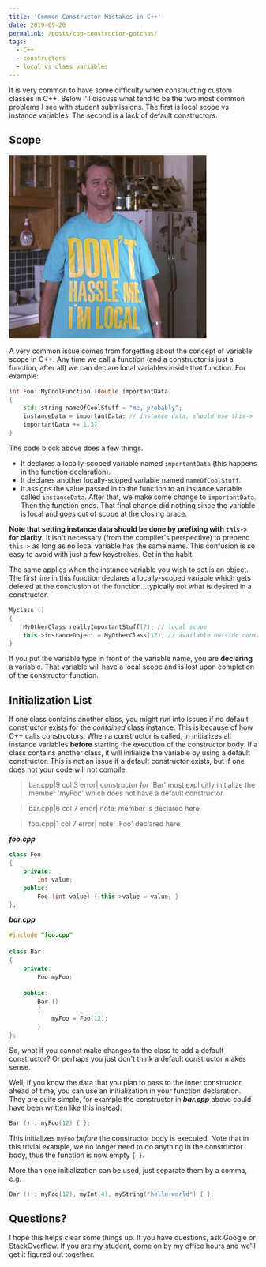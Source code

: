 ```yaml
---
title: 'Common Constructor Mistakes in C++'
date: 2019-09-20
permalink: /posts/cpp-constructor-gotchas/
tags:
  - C++
  - constructors
  - local vs class variables
---
```


It is very common to have some difficulty when constructing custom classes in C++.
Below I'll discuss what tend to be the two most common problems I see with student submissions.
The first is local scope vs instance variables.
The second is a lack of default constructors.

## Scope
![Don't Hassle Me, I'm Local shirt from What About Bob](/images/im-local.jpg)

A very common issue comes from forgetting about the concept of variable scope in C++.
Any time we call a function (and a constructor is just a function, after all) we can declare local variables inside that function.
For example:
```cpp
int Foo::MyCoolFunction (double importantData)
{
	std::string nameOfCoolStuff = "me, probably";
	instanceData = importantData; // instance data, should use this->
	importantData += 1.37;
}
```

The code block above does a few things.
* It declares a locally-scoped variable named `importantData` (this happens in the function declaration).
* It declares another locally-scoped variable named `nameOfCoolStuff`.
* It assigns the value passed in to the function to an instance variable called `instanceData`.
After that, we make some change to `importantData`.
Then the function ends.
That final change did nothing since the variable is local and goes out of scope at the closing brace.

**Note that setting instance data should be done by prefixing with `this->` for clarity.**
It isn't necessary (from the compiler's perspective) to prepend `this->` as long as no local variable has the same name.
This confusion is so easy to avoid with just a few keystrokes.
Get in the habit.

The same applies when the instance variable you wish to set is an object.
The first line in this function declares a locally-scoped variable which gets deleted at the conclusion of the function...typically not what is desired in a constructor.

```cpp
Myclass ()
{
    MyOtherClass reallyImportantStuff(7); // local scope
    this->instanceObject = MyOtherClass(12); // available outside constructor
}
```

If you put the variable type in front of the variable name, you are **declaring** a variable.
That variable will have a local scope and is lost upon completion of the constructor function.

## Initialization List
If one class contains another class, you might run into issues if no default constructor exists for the _contained_ class instance.
This is because of how C++ calls constructors.
When a constructor is called, in initializes all instance variables **before** starting the execution of the constructor body.
If a class contains another class, it will initialize the variable by using a default constructor.
This is not an issue if a default constructor exists, but if one does not your code will not compile.

> bar.cpp\|9 col 3 error\| constructor for 'Bar' must explicitly initialize the member 'myFoo' which does not have a default constructor

> bar.cpp\|6 col 7 error\| note: member is declared here

> foo.cpp\|1 col 7 error\| note: 'Foo' declared here


_**foo.cpp**_
```cpp
class Foo
{
	private:
		int value;
	public:
		Foo (int value) { this->value = value; }
};

```

_**bar.cpp**_
```cpp
#include "foo.cpp"

class Bar
{
	private:
		Foo myFoo;

	public:
		Bar ()
		{
			myFoo = Foo(12);
		}
};
```

So, what if you cannot make changes to the class to add a default constructor?
Or perhaps you just don't think a default constructor makes sense.

Well, if you know the data that you plan to pass to the inner constructor ahead of time, you can use an initialization in your function declaration.
They are quite simple, for example the constructor in _**bar.cpp**_ above could have been written like this instead:

```cpp
Bar () : myFoo(12) { };
```

This initializes `myFoo` _before_ the constructor body is executed.
Note that in this trivial example, we no longer need to do anything in the constructor body, thus the function is now empty `{ }`.

More than one initialization can be used, just separate them by a comma, e.g.
```cpp
Bar () : myFoo(12), myInt(4), myString("hello world") { };
```

## Questions?
I hope this helps clear some things up.
If you have questions, ask Google or StackOverflow.
If you are my student, come on by my office hours and we'll get it figured out together.
